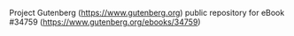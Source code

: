 Project Gutenberg (https://www.gutenberg.org) public repository for eBook #34759 (https://www.gutenberg.org/ebooks/34759)
